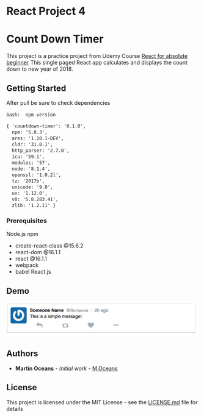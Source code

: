 # React Project 4
# Count Down Timer

This project is a practice project from Udemy Course [React for absolute beginner](https://www.udemy.com/react-for-absolute-beginners/learn/v4/overview)
This single paged React app calculates and displays the count down to new year of 2018.

## Getting Started

After pull be sure to check dependencies 
```
bash:  npm version
```
```
{ 'countdown-timer': '0.1.0',
  npm: '5.0.3',
  ares: '1.10.1-DEV',
  cldr: '31.0.1',
  http_parser: '2.7.0',
  icu: '59.1',
  modules: '57',
  node: '8.1.4',
  openssl: '1.0.2l',
  tz: '2017b',
  unicode: '9.0',
  uv: '1.12.0',
  v8: '5.8.283.41',
  zlib: '1.2.11' }
```
### Prerequisites

Node.js
npm
   - create-react-class @15.6.2
   - react-dom @16.1.1
   - react @16.1.1
   - webpack
   - babel
React.js
  

## Demo
![alt text](https://github.com/Martin-Ocean/React-Project-Static-Tweet-Component/blob/master/demo/demo.jpeg)


## Authors

* **Martin Oceans** - *Initial work* - [M.Oceans](https://github.com/Martin-Ocean)


## License

This project is licensed under the MIT License - see the [LICENSE.md](LICENSE.md) file for details


